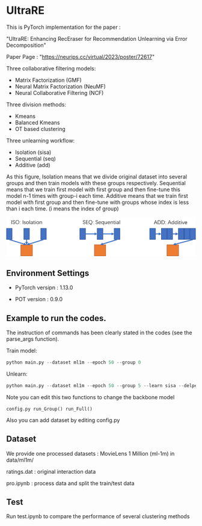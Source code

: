 # UltraRE

This is PyTorch implementation for the paper :

"UltraRE: Enhancing RecEraser for Recommendation Unlearning via Error Decomposition"

Paper Page : "https://neurips.cc/virtual/2023/poster/72617"

Three collaborative filtering models: 

- Matrix Factorization (GMF)
- Neural Matrix Factorization (NeuMF)
- Neural Collaborative Filtering (NCF)

Three division methods:

- Kmeans
- Balanced Kmeans
- OT based clustering

Three unlearning workflow:

- Isolation (sisa)
- Sequential (seq)
- Additive (add)

As this figure, Isolation means that we divide original dataset into several groups and then train models with these groups respectively. Sequential means that we train first model with first group and then fine-tune this model n-1 times with group-i each time. Additive means that we train first model with first group and then fine-tune with groups whose index is less than i each time. (i means the index of group)

![image-20231003153347866](imgs/图片1.png)

## Environment Settings

- PyTorch versipn : 1.13.0

- POT version : 0.9.0

## Example to run the codes.

The instruction of commands has been clearly stated in the codes (see the  parse_args function). 

Train model:

```python
python main.py --dataset ml1m --epoch 50 --group 0 
```

Unlearn:

```python
python main.py --dataset ml1m --epoch 50 --group 5 --learn sisa --delper 2 --deltype rand
```

Note you can edit this two functions to change the backbone model

```
config.py run_Group() run_Full()  
```

Also you can add dataset by editing config.py

## Dataset

We provide one processed datasets : MovieLens 1 Million (ml-1m)  in data/ml1m/

ratings.dat : original interaction data

pro.ipynb : process data and split the train/test data

## Test
Run test.ipynb to compare the performance of several clustering methods
